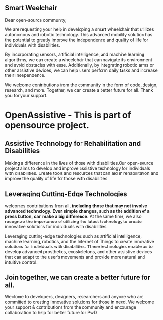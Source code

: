 <h2>Smart Weelchair</h2>

Dear open-source community,

We are requesting your help in developing a smart wheelchair that utilizes autonomous and robotic technology. This advanced mobility solution has the potential to greatly improve the independence and quality of life for individuals with disabilities.

By incorporating sensors, artificial intelligence, and machine learning algorithms, we can create a wheelchair that can navigate its environment and avoid obstacles with ease. Additionally, by integrating robotic arms or other assistive devices, we can help users perform daily tasks and increase their independence.

We welcome contributions from the community in the form of code, design, research, and more. Together, we can create a better future for all. Thank you for your support.


# OpenAssistive - This is part of opensource project. 

<h2>Assistive Technology for Rehabilitation and Disabilities</h2>


Making a difference in the lives of those with disabilities.Our open-source project aims to develop and improve assistive technology for individuals with disabilities. Create tools and resources that can aid in rehabilitation and improve the quality of life for those with disabilities

<h2>Leveraging Cutting-Edge Technologies
</h2>

welcomes contributions from all, <b>including those that may not involve advanced technology. Even simple changes, such as the addition of a press button, can make a big difference</b>. At the same time, we also recognize the importance of utilizing the latest technology to create innovative solutions for individuals with disabilities

Leveraging cutting-edge technologies such as artificial intelligence, machine learning, robotics, and the Internet of Things to create innovative solutions for individuals with disabilities. These technologies enable us to develop advanced prosthetics, exoskeletons, and other assistive devices that can adapt to the user’s movements and provide more natural and intuitive control. 

<h2> Join together, we can create a better future for all.

</h2>
Weclome to developers, designers, researchers and anyone who are committed to creating innovative solutions for those in need. We welcome your support & contributions from the community and encourage collaboration to help for better future for PwD


